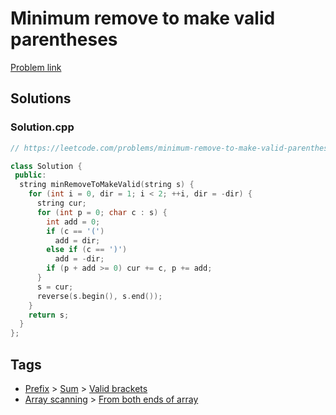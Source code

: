 # Minimum remove to make valid parentheses

[Problem link](https://leetcode.com/problems/minimum-remove-to-make-valid-parentheses)

## Solutions


### Solution.cpp
```cpp
// https://leetcode.com/problems/minimum-remove-to-make-valid-parentheses

class Solution {
 public:
  string minRemoveToMakeValid(string s) {
    for (int i = 0, dir = 1; i < 2; ++i, dir = -dir) {
      string cur;
      for (int p = 0; char c : s) {
        int add = 0;
        if (c == '(')
          add = dir;
        else if (c == ')')
          add = -dir;
        if (p + add >= 0) cur += c, p += add;
      }
      s = cur;
      reverse(s.begin(), s.end());
    }
    return s;
  }
};
```
## Tags

* [Prefix](/Collections/prefix.md#prefix) > [Sum](/Collections/prefix.md#sum) > [Valid brackets](/Collections/prefix.md#valid-brackets)
* [Array scanning](/Collections/array-scanning.md#array-scanning) > [From both ends of array](/Collections/array-scanning.md#from-both-ends-of-array)
